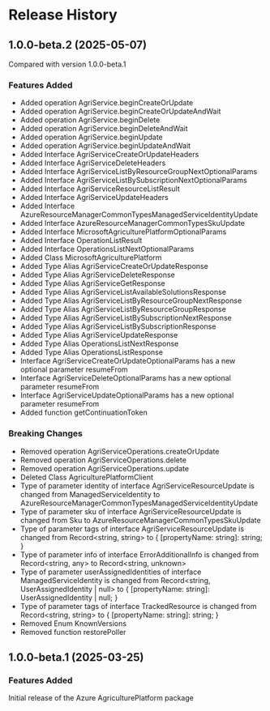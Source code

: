 # Release History
    
## 1.0.0-beta.2 (2025-05-07)
Compared with version 1.0.0-beta.1
    
### Features Added

  - Added operation AgriService.beginCreateOrUpdate
  - Added operation AgriService.beginCreateOrUpdateAndWait
  - Added operation AgriService.beginDelete
  - Added operation AgriService.beginDeleteAndWait
  - Added operation AgriService.beginUpdate
  - Added operation AgriService.beginUpdateAndWait
  - Added Interface AgriServiceCreateOrUpdateHeaders
  - Added Interface AgriServiceDeleteHeaders
  - Added Interface AgriServiceListByResourceGroupNextOptionalParams
  - Added Interface AgriServiceListBySubscriptionNextOptionalParams
  - Added Interface AgriServiceResourceListResult
  - Added Interface AgriServiceUpdateHeaders
  - Added Interface AzureResourceManagerCommonTypesManagedServiceIdentityUpdate
  - Added Interface AzureResourceManagerCommonTypesSkuUpdate
  - Added Interface MicrosoftAgriculturePlatformOptionalParams
  - Added Interface OperationListResult
  - Added Interface OperationsListNextOptionalParams
  - Added Class MicrosoftAgriculturePlatform
  - Added Type Alias AgriServiceCreateOrUpdateResponse
  - Added Type Alias AgriServiceDeleteResponse
  - Added Type Alias AgriServiceGetResponse
  - Added Type Alias AgriServiceListAvailableSolutionsResponse
  - Added Type Alias AgriServiceListByResourceGroupNextResponse
  - Added Type Alias AgriServiceListByResourceGroupResponse
  - Added Type Alias AgriServiceListBySubscriptionNextResponse
  - Added Type Alias AgriServiceListBySubscriptionResponse
  - Added Type Alias AgriServiceUpdateResponse
  - Added Type Alias OperationsListNextResponse
  - Added Type Alias OperationsListResponse
  - Interface AgriServiceCreateOrUpdateOptionalParams has a new optional parameter resumeFrom
  - Interface AgriServiceDeleteOptionalParams has a new optional parameter resumeFrom
  - Interface AgriServiceUpdateOptionalParams has a new optional parameter resumeFrom
  - Added function getContinuationToken

### Breaking Changes

  - Removed operation AgriServiceOperations.createOrUpdate
  - Removed operation AgriServiceOperations.delete
  - Removed operation AgriServiceOperations.update
  - Deleted Class AgriculturePlatformClient
  - Type of parameter identity of interface AgriServiceResourceUpdate is changed from ManagedServiceIdentity to AzureResourceManagerCommonTypesManagedServiceIdentityUpdate
  - Type of parameter sku of interface AgriServiceResourceUpdate is changed from Sku to AzureResourceManagerCommonTypesSkuUpdate
  - Type of parameter tags of interface AgriServiceResourceUpdate is changed from Record<string, string> to {
        [propertyName: string]: string;
    }
  - Type of parameter info of interface ErrorAdditionalInfo is changed from Record<string, any> to Record<string, unknown>
  - Type of parameter userAssignedIdentities of interface ManagedServiceIdentity is changed from Record<string, UserAssignedIdentity | null> to {
        [propertyName: string]: UserAssignedIdentity | null;
    }
  - Type of parameter tags of interface TrackedResource is changed from Record<string, string> to {
        [propertyName: string]: string;
    }
  - Removed Enum KnownVersions
  - Removed function restorePoller
    
    
## 1.0.0-beta.1 (2025-03-25)

### Features Added

Initial release of the Azure AgriculturePlatform package
